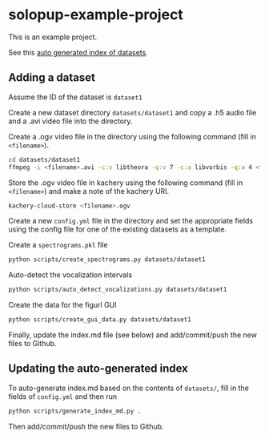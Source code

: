 # solopup-example-project

This is an example project.

See this [auto generated index of datasets](./index.md).

## Adding a dataset

Assume the ID of the dataset is `dataset1`

Create a new dataset directory `datasets/dataset1` and copy a .h5 audio file and a .avi video file into the directory.

Create a .ogv video file in the directory using the following command (fill in `<filename>`).

```bash
cd datasets/dataset1
ffmpeg -i <filename>.avi -c:v libtheora -q:v 7 -c:a libvorbis -q:a 4 <filename>.ogv
```

Store the .ogv video file in kachery using the following command (fill in `<filename>`) and make a note of the kachery URI.

```bash
kachery-cloud-store <filename>.ogv
```

Create a new `config.yml` file in the directory and set the appropriate fields using the config file for one of the existing datasets as a template.

Create a `spectrograms.pkl` file

```bash
python scripts/create_spectrograms.py datasets/dataset1
```

Auto-detect the vocalization intervals

```bash
python scripts/auto_detect_vocalizations.py datasets/dataset1
```

Create the data for the figurl GUI

```bash
python scripts/create_gui_data.py datasets/dataset1
```

Finally, update the index.md file (see below) and add/commit/push the new files to Github.

## Updating the auto-generated index

To auto-generate index.md based on the contents of `datasets/`, fill in the fields of `config.yml` and then run

```bash
python scripts/generate_index_md.py .
```

Then add/commit/push the new files to Github.




